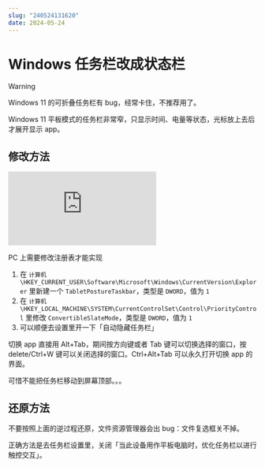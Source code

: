 ```yaml
---
slug: "240524131620"
date: 2024-05-24
---
```


# Windows 任务栏改成状态栏

> [!warning]
> Windows 11 的可折叠任务栏有 bug，经常卡住，不推荐用了。

Windows 11 平板模式的任务栏非常窄，只显示时间、电量等状态，光标放上去后才展开显示 app。

## 修改方法

<div class="responsive-video-container">
    <iframe src="https://player.bilibili.com/player.html?isOutside=true&aid=922007803&bvid=BV1Au4y1u7q9&cid=1362259631&p=1&autoplay=0" scrolling="no" border="0" frameborder="no" framespacing="0" allowfullscreen="true"></iframe>
</div>

PC 上需要修改注册表才能实现

1. 在 `计算机\HKEY_CURRENT_USER\Software\Microsoft\Windows\CurrentVersion\Explorer` 里新建一个 `TabletPostureTaskbar`，类型是 `DWORD`，值为 `1`
2. 在 `计算机\HKEY_LOCAL_MACHINE\SYSTEM\CurrentControlSet\Control\PriorityControl` 里修改 `ConvertibleSlateMode`，类型是 `DWORD`，值为 `1`
3. 可以顺便去设置里开一下「自动隐藏任务栏」

切换 app 直接用 Alt+Tab，期间按方向键或者 Tab 键可以切换选择的窗口，按 delete/Ctrl+W 键可以关闭选择的窗口。Ctrl+Alt+Tab 可以永久打开切换 app 的界面。

可惜不能把任务栏移动到屏幕顶部。。。

## 还原方法

不要按照上面的逆过程还原，文件资源管理器会出 bug：文件复选框关不掉。

正确方法是去任务栏设置里，关闭「当此设备用作平板电脑时，优化任务栏以进行触控交互」。
